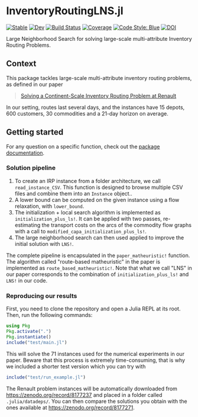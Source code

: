 # InventoryRoutingLNS.jl

[![Stable](https://img.shields.io/badge/docs-stable-blue.svg)](https://LouisBouvier.github.io/InventoryRoutingLNS.jl/stable/)
[![Dev](https://img.shields.io/badge/docs-dev-blue.svg)](https://LouisBouvier.github.io/InventoryRoutingLNS.jl/dev/)
[![Build Status](https://github.com/LouisBouvier/InventoryRoutingLNS.jl/actions/workflows/CI.yml/badge.svg?branch=main)](https://github.com/LouisBouvier/InventoryRoutingLNS.jl/actions/workflows/CI.yml?query=branch%3Amain)
[![Coverage](https://codecov.io/gh/LouisBouvier/InventoryRoutingLNS.jl/branch/main/graph/badge.svg)](https://codecov.io/gh/LouisBouvier/InventoryRoutingLNS.jl)
[![Code Style: Blue](https://img.shields.io/badge/code%20style-blue-4495d1.svg)](https://github.com/invenia/BlueStyle)
[![DOI](https://zenodo.org/badge/DOI/10.5281/zenodo.8178634.svg)](https://doi.org/10.5281/zenodo.8178634)

Large Neighborhood Search for solving large-scale multi-attribute Inventory Routing Problems.

## Context

This package tackles large-scale multi-attribute inventory routing problems, as defined in our paper

> [Solving a Continent-Scale Inventory Routing Problem at Renault](https://arxiv.org/abs/2209.00412)

In our setting, routes last several days, and the instances have 15 depots, 600 customers, 30 commodities and a 21-day horizon on average.

## Getting started

For any question on a specific function, check out the [package documentation](https://LouisBouvier.github.io/InventoryRoutingLNS.jl/stable/).

### Solution pipeline

1. To create an IRP instance from a folder architecture, we call `read_instance_CSV`. This function is designed to browse multiple CSV files and combine them into an `Instance` object..
2. A lower bound can be computed on the given instance using a flow relaxation, with `lower_bound`.
3. The initialization + local search algorithm is implemented as `initialization_plus_ls!`. It can be applied with two passes, re-estimating the transport costs on the arcs of the commodity flow graphs with a call to `modified_capa_initialization_plus_ls!`.
4. The large neighborhood search can then used applied to improve the initial solution with `LNS!`.

The complete pipeline is encapsulated in the `paper_matheuristic!` function.
The algorithm called "route-based matheuristic" in the paper is implemented as `route_based_matheuristic!`.
Note that what we call "LNS" in our paper corresponds to the combination of `initialization_plus_ls!` and `LNS!` in our code.

### Reproducing our results

First, you need to clone the repository and open a Julia REPL at its root.
Then, run the following commands:

```julia
using Pkg
Pkg.activate(".")
Pkg.instantiate()
include("test/main.jl")
```

This will solve the 71 instances used for the numerical experiments in our paper. Beware that this process is extremely time-consuming, that is why we included a shorter test version which you can try with

```julia
include("test/run_example.jl")
```

The Renault problem instances will be automatically downloaded from <https://zenodo.org/record/8177237> and placed in a folder called `.julia/datadeps/`.
You can then compare the solutions you obtain with the ones available at <https://zenodo.org/record/8177271>.
